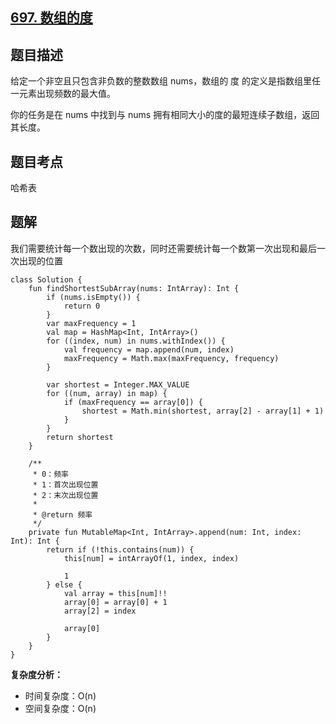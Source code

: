## [697. 数组的度](https://leetcode.cn/problems/degree-of-an-array/description/)

## 题目描述

给定一个非空且只包含非负数的整数数组 nums，数组的 度 的定义是指数组里任一元素出现频数的最大值。

你的任务是在 nums 中找到与 nums 拥有相同大小的度的最短连续子数组，返回其长度。

## 题目考点

哈希表

## 题解

我们需要统计每一个数出现的次数，同时还需要统计每一个数第一次出现和最后一次出现的位置
 
```
class Solution {
    fun findShortestSubArray(nums: IntArray): Int {
        if (nums.isEmpty()) {
            return 0
        }
        var maxFrequency = 1
        val map = HashMap<Int, IntArray>()
        for ((index, num) in nums.withIndex()) {
            val frequency = map.append(num, index)
            maxFrequency = Math.max(maxFrequency, frequency)
        }

        var shortest = Integer.MAX_VALUE
        for ((num, array) in map) {
            if (maxFrequency == array[0]) {
                shortest = Math.min(shortest, array[2] - array[1] + 1)
            }
        }
        return shortest
    }

    /**
     * 0：频率
     * 1：首次出现位置
     * 2：末次出现位置
     *
     * @return 频率
     */
    private fun MutableMap<Int, IntArray>.append(num: Int, index: Int): Int {
        return if (!this.contains(num)) {
            this[num] = intArrayOf(1, index, index)

            1
        } else {
            val array = this[num]!!
            array[0] = array[0] + 1
            array[2] = index

            array[0]
        }
    }
}
```

**复杂度分析：**

- 时间复杂度：O(n)
- 空间复杂度：O(n) 
